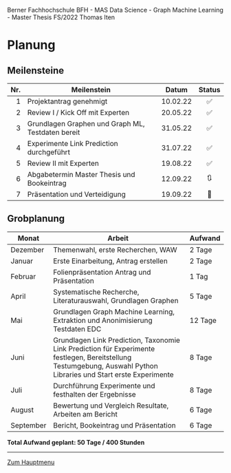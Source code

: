 Berner Fachhochschule BFH - MAS Data Science - Graph Machine Learning - Master Thesis FS/2022 Thomas Iten

# Planung

## Meilensteine

| Nr. | Meilenstein                                        | Datum    | Status 
| --: | -------------------------------------------------- | -------- | :--------:
|  1  | Projektantrag genehmigt                            | 10.02.22 | :white_check_mark: 
|  2  | Review I / Kick Off mit Experten                   | 20.05.22 | :white_check_mark: 
|  3  | Grundlagen Graphen und Graph ML, Testdaten bereit  | 31.05.22 | :white_check_mark: 
|  4  | Experimente Link Prediction durchgeführt           | 31.07.22 | :white_check_mark:
|  5  | Review II mit Experten                             | 19.08.22 | :white_check_mark:
|  6  | Abgabetermin Master Thesis und Bookeintrag         | 12.09.22 | :arrows_clockwise:
|  7  | Präsentation und Verteidigung                      | 19.09.22 | :black_square_button:

## Grobplanung

Monat     | Arbeit                                             | Aufwand  
--------- | -------------------------------------------------- | -------- 
Dezember  | Themenwahl, erste Recherchen, WAW                  |  2 Tage  
Januar    | Erste Einarbeitung, Antrag erstellen               |  2 Tage  
Februar   | Folienpräsentation Antrag und Präsentation         |  1 Tag   
April     | Systematische Recherche, Literaturauswahl, Grundlagen Graphen | 5 Tage  
Mai       | Grundlagen Graph Machine Learning, Extraktion und Anonimisierung Testdaten EDC | 12 Tage
Juni      | Grundlagen Link Prediction, Taxonomie Link Prediction für Experimente festlegen, Bereitstellung Testumgebung, Auswahl Python Libraries und Start erste Experimente |  8 Tage  
Juli      | Durchführung Experimente und festhalten der Ergebnisse |  8 Tage  
August    | Bewertung und Vergleich Resultate, Arbeiten am Bericht |  6 Tage  
September | Bericht, Bookeintrag und Präsentation                  |  6 Tage  

**Total Aufwand geplant: 50 Tage / 400 Stunden**

---
[Zum Hauptmenu](../README.md)